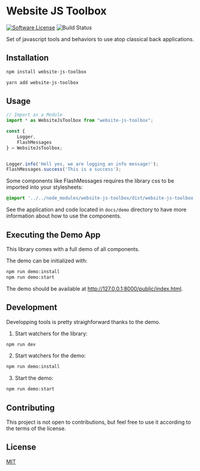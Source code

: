 # Website JS Toolbox

[![Software License](https://img.shields.io/badge/license-MIT-brightgreen.svg?style=flat-square)](LICENSE.md)
![Build Status](https://github.com/Wharenn/website-js-toolbox/actions/workflows/ci.yaml/badge.svg)

Set of javascript tools and behaviors to use atop classical back applications.

## Installation

```bash
npm install website-js-toolbox
```

```bash
yarn add website-js-toolbox
```

## Usage

```javascript
// Import as a Module
import * as WebsiteJsToolbox from "website-js-toolbox";

const { 
    Logger,
    FlashMessages
} = WebsiteJsToolbox;


Logger.info('Hell yes, we are logging an info message!');
FlashMessages.success('This is a success');
```

Some components like FlashMessages requires the library css to be imported into your stylesheets:

```css
@import '../../node_modules/website-js-toolbox/dist/website-js-toolbox.min.css';
```

See the application and code located in `docs/demo` directory to have more information about how to use the components.

## Executing the Demo App

This library comes with a full demo of all components.

The demo can be initialized with:

```bash
npm run demo:install
npm run demo:start
```

The demo should be available at <http://127.0.0.1:8000/public/index.html>.

## Development

Developping tools is pretty straighforward thanks to the demo.

1. Start watchers for the library:

```bash
npm run dev
````

2. Start watchers for the demo:

```bash
npm run demo:install
```

3. Start the demo:

```bash
npm run demo:start
```

## Contributing

This project is not open to contributions, but feel free to use it according to the terms of the license.

## License

[MIT](./LICENSE.md)
